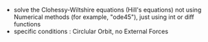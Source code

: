 - solve the Clohessy-Wiltshire equations (Hill's equations) not using Numerical methods (for example, "ode45"), just using int or diff functions
- specific conditions : Circlular Orbit, no External Forces
